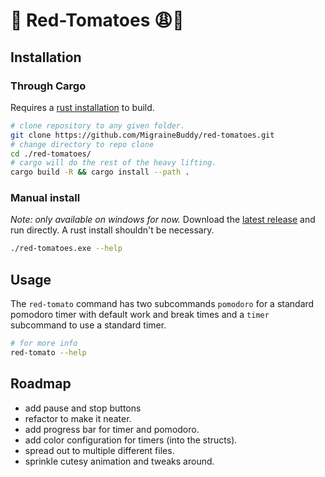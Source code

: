 # 🍅 Red-Tomatoes 😩💅
## Installation
### Through Cargo
Requires a [rust installation](https://www.rust-lang.org/tools/install) to build.
```sh
# clone repository to any given folder.
git clone https://github.com/MigraineBuddy/red-tomatoes.git
# change directory to repo clone
cd ./red-tomatoes/
# cargo will do the rest of the heavy lifting.
cargo build -R && cargo install --path .
```

### Manual install
*Note: only available on windows for now.*
Download the [latest release](https://github.com/MigraineBuddy/red-tomatoes/releases) and run directly. A rust install shouldn't be necessary.

```sh
./red-tomatoes.exe --help
```

## Usage
The `red-tomato` command has two subcommands `pomodoro` for a standard pomodoro timer with default work and break times and a `timer` subcommand to use a standard timer.
```sh
# for more info
red-tomato --help 
```

## Roadmap
- add pause and stop buttons
- refactor to make it neater.
- add progress bar for timer and pomodoro.
- add color configuration for timers (into the structs).
- spread out to multiple different files.
- sprinkle cutesy animation and tweaks around.
